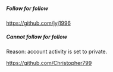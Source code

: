 ##### Follow for follow

https://github.com/jyj1996

##### Cannot follow for follow

Reason: account activity is set to private.

https://github.com/Christopher799

